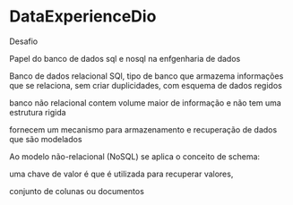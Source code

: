 # DataExperienceDio

Desafio

Papel do banco de dados sql e nosql na enfgenharia de dados


Banco de dados relacional SQl, tipo de banco que armazema informações que se relaciona, sem criar duplicidades, com esquema de dados regidos

banco não relacional contem volume maior de informação e não tem uma estrutura rigida

fornecem um mecanismo para armazenamento e recuperação de dados que são modelados

Ao modelo não-relacional (NoSQL) se aplica o conceito de schema: 

uma chave de valor é que é utilizada para recuperar valores, 

conjunto de colunas ou documentos
